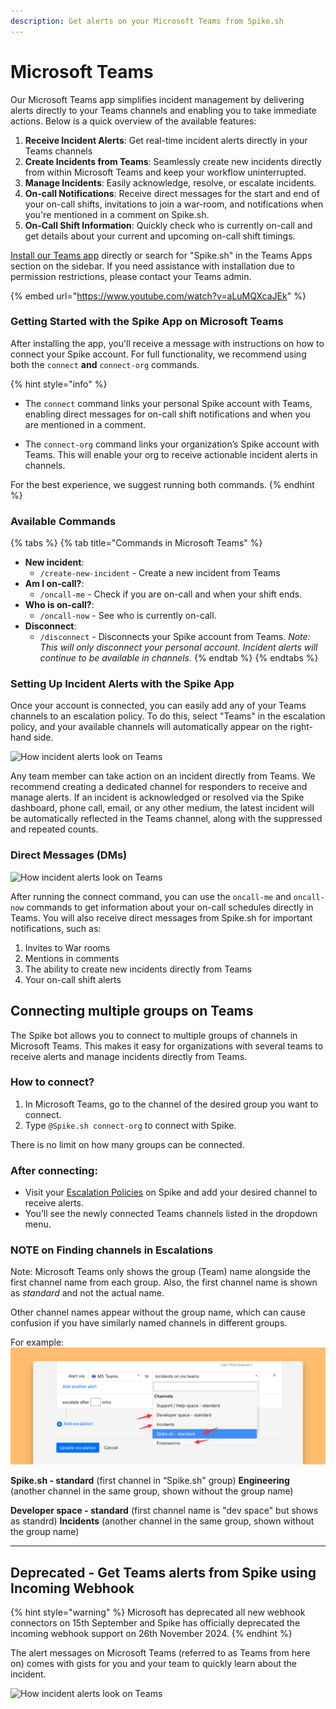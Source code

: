 ```yaml
---
description: Get alerts on your Microsoft Teams from Spike.sh
---
```


# Microsoft Teams

Our Microsoft Teams app simplifies incident management by delivering alerts directly to your Teams channels and enabling you to take immediate actions. Below is a quick overview of the available features:

1. **Receive Incident Alerts**: Get real-time incident alerts directly in your Teams channels
2. **Create Incidents from Teams**: Seamlessly create new incidents directly from within Microsoft Teams and keep your workflow uninterrupted.
3. **Manage Incidents**: Easily acknowledge, resolve, or escalate incidents.
4. **On-call Notifications**: Receive direct messages for the start and end of your on-call shifts, invitations to join a war-room, and notifications when you're mentioned in a comment on Spike.sh.
5. **On-Call Shift Information**: Quickly check who is currently on-call and get details about your current and upcoming on-call shift timings.

[Install our Teams app](https://teams.microsoft.com/l/app/aea2c271-cfd3-4360-86bb-4a16998b2bde?source=app-details-dialog) directly or search for "Spike.sh" in the Teams Apps section on the sidebar. If you need assistance with installation due to permission restrictions, please contact your Teams admin.

{% embed url="https://www.youtube.com/watch?v=aLuMQXcaJEk" %}

### Getting Started with the Spike App on Microsoft Teams

After installing the app, you'll receive a message with instructions on how to connect your Spike account. For full functionality, we recommend using both the `connect` **and** `connect-org` commands.

{% hint style="info" %}
- The `connect` command links your personal Spike account with Teams, enabling direct messages for on-call shift notifications and when you are mentioned in a comment.

- The `connect-org` command links your organization’s Spike account with Teams. This will enable your org to receive actionable incident alerts in channels.

For the best experience, we suggest running both commands.
{% endhint %}

### Available Commands

{% tabs %}
{% tab title="Commands in Microsoft Teams" %}
* **New incident**:
  * `/create-new-incident` - Create a new incident from Teams
* **Am I on-call?**:
  * `/oncall-me` - Check if you are on-call and when your shift ends.
* **Who is on-call?**:
  * `/oncall-now` - See who is currently on-call.
* **Disconnect**:
  * `/disconnect` - Disconnects your Spike account from Teams. _Note: This will only disconnect your personal account. Incident alerts will continue to be available in channels._
{% endtab %}
{% endtabs %}

### Setting Up Incident Alerts with the Spike App

Once your account is connected, you can easily add any of your Teams channels to an escalation policy. To do this, select "Teams" in the escalation policy, and your available channels will automatically appear on the right-hand side.

![How incident alerts look on Teams](../.gitbook/assets/microsoft-teams-app-incident-alerts.png)

Any team member can take action on an incident directly from Teams. We recommend creating a dedicated channel for responders to receive and manage alerts. If an incident is acknowledged or resolved via the Spike dashboard, phone call, email, or any other medium, the latest incident will be automatically reflected in the Teams channel, along with the suppressed and repeated counts.

### Direct Messages (DMs)

![How incident alerts look on Teams](<../.gitbook/assets/all dms on teams from Spike.png>)

After running the connect command, you can use the `oncall-me` and `oncall-now` commands to get information about your on-call schedules directly in Teams. You will also receive direct messages from Spike.sh for important notifications, such as:

1. Invites to War rooms
2. Mentions in comments
3. The ability to create new incidents directly from Teams
4. Your on-call shift alerts

## Connecting multiple groups on Teams
The Spike bot allows you to connect to multiple groups of channels in Microsoft Teams. This makes it easy for organizations with several teams to receive alerts and manage incidents directly from Teams.

### How to connect?
1. In Microsoft Teams, go to the channel of the desired group you want to connect.
2. Type `@Spike.sh connect-org` to connect with Spike.

There is no limit on how many groups can be connected. 

### After connecting:
- Visit your [Escalation Policies](https://app.spike.sh/escalations) on Spike and add your desired channel to receive alerts.
- You’ll see the newly connected Teams channels listed in the dropdown menu.

### NOTE on Finding channels in Escalations
Note: Microsoft Teams only shows the group (Team) name alongside the first channel name from each group. Also, the first channel name is shown as _standard_ and not the actual name. 

Other channel names appear without the group name, which can cause confusion if you have similarly named channels in different groups.

For example:
![Naming convention in escalations for Microsoft teams channels](../.gitbook/assets/microsoft-teams/naming-convention-issue.png)

**Spike.sh - standard** (first channel in “Spike.sh" group)
**Engineering** (another channel in the same group, shown without the group name)

**Developer space - standard** (first channel name is "dev space" but shows as standrd)
**Incidents** (another channel in the same group, shown without the group name)

***

## Deprecated - Get Teams alerts from Spike using Incoming Webhook

{% hint style="warning" %}
Microsoft has deprecated all new webhook connectors on 15th September and Spike has officially deprecated the incoming webhook support on 26th November 2024.
{% endhint %}

The alert messages on Microsoft Teams (referred to as Teams from here on) comes with gists for you and your team to quickly learn about the incident.

![How incident alerts look on Teams](<../.gitbook/assets/image (59).png>)

